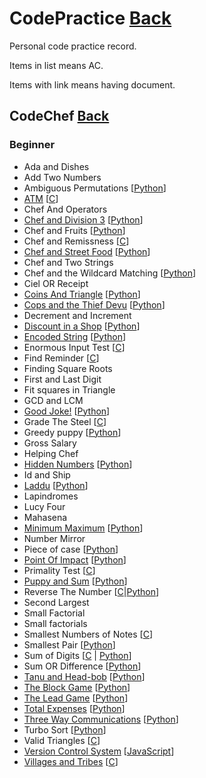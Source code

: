 # CodePractice [Back](https://blog.fish-404.icu/CodePractice/)
Personal code practice record.

Items in list means AC.

Items with link means having document.

## CodeChef [Back](https://blog.fish-404.icu/CodePractice/CodeChef/)

### Beginner 

* Ada and Dishes
* Add Two Numbers
* Ambiguous Permutations [[Python](https://github.com/fish-404/CodePractice/blob/main/CodeChef/Beginner/Ambiguous%20Permutations/Ambiguous%20Permutations.py)]
* [ATM](https://blog.fish-404.icu/CodePractice/CodeChef/Beginner/Chef%20and%20Division%203/) [[C](https://github.com/fish-404/CodePractice/blob/main/CodeChef/Beginner/ATM/ATM.c)]
* Chef And Operators
* [Chef and Division 3](https://blog.fish-404.icu/CodePractice/CodeChef/Beginner/Chef%20and%20Division%203/) [[Python](https://github.com/fish-404/CodePractice/blob/main/CodeChef/Beginner/Chef%20and%20Division%203/Chef%20and%20Division%203.py)]
* Chef and Fruits [[Python](https://github.com/fish-404/CodePractice/blob/main/CodeChef/Beginner/Chef%20and%20Fruits/Chef%20and%20Fruis.py)]
* Chef and Remissness [[C](https://github.com/fish-404/CodePractice/blob/main/CodeChef/Beginner/Chef%20and%20Remissness/Chef%20and%20Remissness.c)]
* [Chef and Street Food](https://blog.fish-404.icu/CodePractice/CodeChef/Beginner/Chef%20and%20Street%20Food/) [[Python](https://github.com/fish-404/CodePractice/blob/main/CodeChef/Beginner/Chef%20and%20Street%20Food/Chef%20and%20Street%20Food.py)]
* Chef and Two Strings
* Chef and the Wildcard Matching [[Python](https://github.com/fish-404/CodePractice/blob/main/CodeChef/Beginner/Chef%20and%20the%20Wildcard%20Matching/Chef%20and%20the%20Wildcard%20Matching.py)]
* Ciel OR Receipt
* [Coins And Triangle](https://blog.fish-404.icu/CodePractice/CodeChef/Beginner/Coins%20And%20Triangle/) [[Python](https://github.com/fish-404/CodePractice/blob/main/CodeChef/Beginner/Coins%20And%20Trianlge/Coins%20And%20Trianlge.py)]
* [Cops and the Thief Devu](https://blog.fish-404.icu/CodePractice/CodeChef/Beginner/Cops%20and%20the%20Thief%20Devu/) [[Python](https://github.com/fish-404/CodePractice/blob/main/CodeChef/Beginner/Cops%20and%20the%20Thief%20Devu/Cops%20and%20the%20Thief%20Devu.py)]
* Decrement and Increment
* [Discount in a Shop](https://blog.fish-404.icu/CodePractice/CodeChef/Beginner/Discount%20in%20a%20Shop) [[Python](https://github.com/fish-404/CodePractice/blob/main/CodeChef/Beginner/Discount%20in%20a%20Shop/Discount%20in%20a%20Shop.py)]
* [Encoded String](https://blog.fish-404.icu/CodePractice/CodeChef/Beginner/Encoded%20String) [[Python](https://github.com/fish-404/CodePractice/blob/main/CodeChef/Beginner/Encoded%20String/Encoded%20String.py)]
* Enormous Input Test [[C](https://github.com/fish-404/CodePractice/blob/main/CodeChef/Beginner/Enormous%20Input%20Test/Enormous%20Input%20Test.c)]
* Find Reminder [[C](https://github.com/fish-404/CodePractice/tree/main/CodeChef/Beginner/Find%20Reminder/Find%20Reminder.c)]
* Finding Square Roots
* First and Last Digit
* Fit squares in Triangle
* GCD and LCM
* [Good Joke!](https://blog.fish-404.icu/CodePractice/CodeChef/Beginner/Good%20Joke!/) [[Python](https://github.com/fish-404/CodePractice/blob/main/CodeChef/Beginner/Good%20Joke!/Good%20Joke!.py)]
* Grade The Steel [[C](https://github.com/fish-404/CodePractice/blob/main/CodeChef/Beginner/Grade%20The%20Steel/Grade%20The%20Steel.c)]
* Greedy puppy [[Python](https://github.com/fish-404/CodePractice/blob/main/CodeChef/Beginner/Greedy%20puppy/Greedy%20puppy.py)]
* Gross Salary
* Helping Chef
* [Hidden Numbers](https://blog.fish-404.icu/CodePractice/CodeChef/Beginner/Hidden%20Numbers/) [[Python](https://github.com/fish-404/CodePractice/blob/main/CodeChef/Beginner/Hidden%20Numbers/Hidden%20Numbers.py)]
* Id and Ship
* [Laddu](https://blog.fish-404.icu/CodePractice/CodeChef/Beginner/Laddu/) [[Python](https://github.com/fish-404/CodePractice/blob/main/CodeChef/Beginner/Laddu/Laddu.py)]
* Lapindromes
* Lucy Four
* Mahasena
* [Minimum Maximum](https://blog.fish-404.icu/CodePractice/CodeChef/Beginner/Minimum%20Maximum/) [[Python](https://github.com/fish-404/CodePractice/blob/main/CodeChef/Beginner/Minimum%20Maximum/Minimum%20Maximum.py)]
* Number Mirror
* Piece of case [[Python](https://github.com/fish-404/CodePractice/blob/main/CodeChef/Beginner/Piece%20of%20cake/Piece%20of%20cake.py)]
* [Point Of Impact](https://blog.fish-404.icu/CodePractice/CodeChef/Beginner/Point%20Of%20Impact/) [[Python](https://github.com/fish-404/CodePractice/blob/main/CodeChef/Beginner/Point%20Of%20Impact/Point%20Of%20Impact.py)]
* Primality Test [[C](https://github.com/fish-404/CodePractice/blob/main/CodeChef/Beginner/Primality%20Test/Primality%20Test.c)]
* [Puppy and Sum](https://blog.fish-404.icu/CodePractice/CodeChef/Beginner/Puppy%20and%20Sum/) [[Python](https://github.com/fish-404/CodePractice/blob/main/CodeChef/Beginner/Puppy%20and%20Sum/Puppy%20and%20Sum.py)] 
* Reverse The Number [[C](https://github.com/fish-404/CodePractice/blob/main/CodeChef/Beginner/Reverse%20The%20Number/Reverse%20The%20Number.c)\|[Python](https://github.com/fish-404/CodePractice/blob/main/CodeChef/Beginner/Reverse%20The%20Number/Reverse%20The%20Number.py)]
* Second Largest
* Small Factorial
* Small factorials
* Smallest Numbers of Notes [[C](https://github.com/fish-404/CodePractice/blob/main/CodeChef/Beginner/Smallest%20Numbers%20of%20Notes/Smallest%20Numbers%20of%20Notes.c)]
* Smallest Pair [[Python](https://github.com/fish-404/CodePractice/blob/main/CodeChef/Beginner/Smallest%20Pair/Smalllest%20Pair.py)]
* Sum of Digits [[C](https://github.com/fish-404/CodePractice/blob/main/CodeChef/Beginner/Sum%20of%20Digits/Sum%20of%20Digits.c) \| [Python](https://github.com/fish-404/CodePractice/blob/main/CodeChef/Beginner/Sum%20of%20Digits/Sum%20of%20Digits.py)]
* Sum OR Difference [[Python](https://github.com/fish-404/CodePractice/blob/main/CodeChef/Beginner/Sum%20OR%20Difference/Sum%20OR%20Difference.py)]
* [Tanu and Head-bob](https://blog.fish-404.icu/CodePractice/CodeChef/Beginner/Tanu%20and%20Head-bob/) [[Python](https://github.com/fish-404/CodePractice/blob/main/CodeChef/Beginner/Tanu%20and%20Head-bob/Tanu%20and%20Head-bob.py)]  
* [The Block Game](https://blog.fish-404.icu/CodePractice/CodeChef/Beginner/The%20Block%20Game/) [[Python](https://github.com/fish-404/CodePractice/blob/main/CodeChef/Beginner/The%20Block%20Game/The%20Block%20Game.py)]
* [The Lead Game](https://blog.fish-404.icu/CodePractice/CodeChef/Beginner/The%20Lead%20Game/) [[Python](https://github.com/fish-404/CodePractice/blob/main/CodeChef/Beginner/The%20Lead%20Game/The%20Lead%20Game.py)]
* [Total Expenses](https://blog.fish-404.icu/CodePractice/CodeChef/Beginner/Total%20Expenses/) [[Python](https://github.com/fish-404/CodePractice/blob/main/CodeChef/Beginner/Total%20Expenses/Total%20Expenses.py)]
* [Three Way Communications](https://blog.fish-404.icu/CodePractice/CodeChef/Beginner/Three%20Way%20Communications/) [[Python](https://github.com/fish-404/CodePractice/blob/main/CodeChef/Beginner/Three%20Way%20Communications/Three%20Way%20Communications.py)]
* Turbo Sort [[Python](https://github.com/fish-404/CodePractice/blob/main/CodeChef/Beginner/Turbo%20Sort/Turbo%20Sort.py)]
* Valid Triangles [[C](https://github.com/fish-404/CodePractice/blob/main/CodeChef/Beginner/Valid%20Triangles/Valid%20Triangles.c)]
* [Version Control System](https://blog.fish-404.icu/CodePractice/CodeChef/Beginner/Version%20Contorl%20System/) [[JavaScript](https://github.com/fish-404/CodePractice/blob/main/CodeChef/Beginner/Version%20Control%20System/Version%20Control%20System.js)]
* [Villages and Tribes](https://blog.fish-404.icu/CodePractice/CodeChef/Beginner/Villages%20and%20Tribes/) [[C](https://github.com/fish-404/CodePractice/blob/main/CodeChef/Beginner/Villages%20and%20Tribes/Villages%20and%20Tribes.c)]
